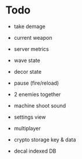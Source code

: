 
# Todo

- take demage
- current weapon 
- server metrics
- wave state
- decor state

- pause (fire/reload)
- 2 enemies together
- machine shoot sound

- settings view
- multiplayer
- crypto storage key & data
- decal indexed DB